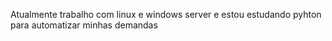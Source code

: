 Atualmente trabalho com linux e windows server e estou estudando pyhton para automatizar minhas demandas
